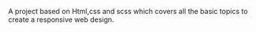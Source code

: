 A project based on Html,css and scss which covers all the basic topics to create a responsive web design.
